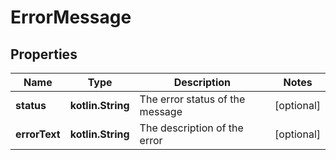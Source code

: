 
# ErrorMessage

## Properties
| Name | Type | Description | Notes |
| ------------ | ------------- | ------------- | ------------- |
| **status** | **kotlin.String** | The error status of the message |  [optional] |
| **errorText** | **kotlin.String** | The description of the error |  [optional] |



